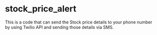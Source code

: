 # stock_price_alert
This is a code that can send the Stock price details to your phone number by using Twilio API and sending those details via SMS.
